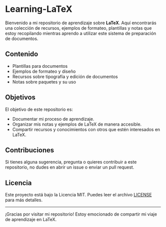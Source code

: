 # Learning-LaTeX

Bienvenido a mi repositorio de aprendizaje sobre **LaTeX**. Aquí encontrarás una colección de recursos, ejemplos de formateo, plantillas y notas que estoy recopilando mientras aprendo a utilizar este sistema de preparación de documentos.

## Contenido

- Plantillas para documentos
- Ejemplos de formateo y diseño
- Recursos sobre tipografía y edición de documentos
- Notas sobre paquetes y su uso

## Objetivos

El objetivo de este repositorio es:
- Documentar mi proceso de aprendizaje.
- Organizar mis notas y ejemplos de LaTeX de manera accesible.
- Compartir recursos y conocimientos con otros que estén interesados en LaTeX.

## Contribuciones

Si tienes alguna sugerencia, pregunta o quieres contribuir a este repositorio, no dudes en abrir un issue o enviar un pull request.

## Licencia

Este proyecto está bajo la Licencia MIT. Puedes leer el archivo [LICENSE](LICENSE) para más detalles.

---

¡Gracias por visitar mi repositorio! Estoy emocionado de compartir mi viaje de aprendizaje en LaTeX.
